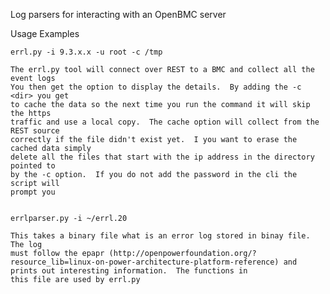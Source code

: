 Log parsers for interacting with an OpenBMC server

Usage Examples

	errl.py -i 9.3.x.x -u root -c /tmp

	The errl.py tool will connect over REST to a BMC and collect all the event logs
	You then get the option to display the details.  By adding the -c <dir> you get 
	to cache the data so the next time you run the command it will skip the https 
	traffic and use a local copy.  The cache option will collect from the REST source
	correctly if the file didn't exist yet.  I you want to erase the cached data simply
	delete all the files that start with the ip address in the directory pointed to 
	by the -c option.  If you do not add the password in the cli the script will
	prompt you


	errlparser.py -i ~/errl.20

	This takes a binary file what is an error log stored in binay file.  The log 
	must follow the epapr (http://openpowerfoundation.org/?resource_lib=linux-on-power-architecture-platform-reference) and prints out interesting information.  The functions in
	this file are used by errl.py

